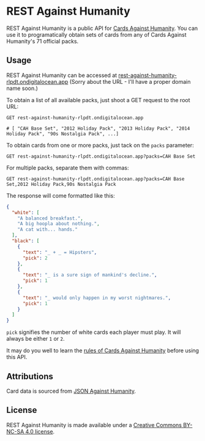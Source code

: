 # REST Against Humanity

REST Against Humanity is a public API for [Cards Against Humanity](https://cardsagainsthumanity.com/).
You can use it to programatically obtain sets of cards from any of Cards Against Humanity's 71 official packs.

## Usage

REST Against Humanity can be accessed at [rest-against-humanity-rlpdt.ondigitalocean.app](https://rest-against-humanity-rlpdt.ondigitalocean.app) (Sorry about the URL - I'll have a proper domain name soon.)

To obtain a list of all available packs, just shoot a GET request to the root URL:

```http request
GET rest-against-humanity-rlpdt.ondigitalocean.app

# [ "CAH Base Set", "2012 Holiday Pack", "2013 Holiday Pack", "2014 Holiday Pack", "90s Nostalgia Pack", ...]
```

To obtain cards from one or more packs, just tack on the `packs` parameter:

```http request
GET rest-against-humanity-rlpdt.ondigitalocean.app?packs=CAH Base Set
```

For multiple packs, separate them with commas:

```http request
GET rest-against-humanity-rlpdt.ondigitalocean.app?packs=CAH Base Set,2012 Holiday Pack,90s Nostalgia Pack
```

The response will come formatted like this:

```json
{
  "white": [
    "A balanced breakfast.",
    "A big hoopla about nothing.",
    "A cat with... hands."
  ],
  "black": [
    {
      "text": "_ + _ = Hipsters",
      "pick": 2
    },
    {
      "text": "_ is a sure sign of mankind's decline.",
      "pick": 1
    },
    {
      "text": "_ would only happen in my worst nightmares.",
      "pick": 1
    }
  ]
}
```
`pick` signifies the number of white cards each player must play. It will always be either `1` or `2`.

It may do you well to learn the [rules of Cards Against Humanity](https://s3.amazonaws.com/cah/CAH_Rules.pdf) before using this API.

## Attributions

Card data is sourced from [JSON Against Humanity](https://crhallberg.com/cah/).

## License

REST Against Humanity is made available under a [Creative Commons BY-NC-SA 4.0 license](https://creativecommons.org/licenses/by-nc-sa/4.0/).


